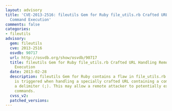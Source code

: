 ```yaml
---
layout: advisory
title: 'CVE-2013-2516: fileutils Gem for Ruby file_utils.rb Crafted URL Handling Remote
  Command Execution'
comments: false
categories:
- fileutils
advisory:
  gem: fileutils
  cve: 2013-2516
  osvdb: 90717
  url: http://osvdb.org/show/osvdb/90717
  title: fileutils Gem for Ruby file_utils.rb Crafted URL Handling Remote Command
    Execution
  date: 2013-02-28
  description: fileutils Gem for Ruby contains a flaw in file_utils.rb. The issue
    is triggered when handling a specially crafted URL containing a command after
    a delimiter (;). This may allow a remote attacker to potentially execute arbitrary
    commands.
  cvss_v2: 
  patched_versions: 
---
```

